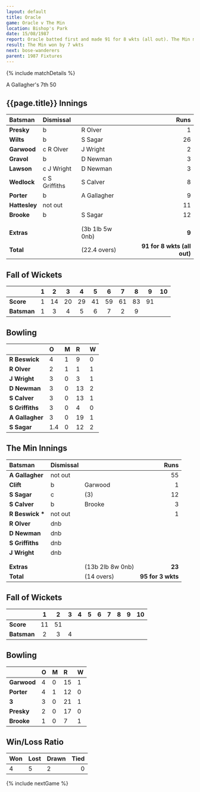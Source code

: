 ```yaml
---
layout: default
title: Oracle
game: Oracle v The Min
location: Bishop's Park
date: 15/08/1987
report: Oracle batted first and made 91 for 8 wkts (all out). The Min made 95 for 3 wkts
result: The Min won by 7 wkts
next: bose-wanderers
parent: 1987 Fixtures
---
```


{% include matchDetails %}

A Gallagher's 7th 50

## {{page.title}} Innings

| Batsman | Dismissal |  | Runs |
|:---|:---|---|---:|
| **Presky** | b | R Olver | 1 | 
| **Wilts** | b | S Sagar | 26 | 
| **Garwood** | c R Olver | J Wright | 2 | 
| **Gravol** | b | D Newman | 3 | 
| **Lawson** | c J Wright | D Newman | 3 | 
| **Wedlock** | c S Griffiths | S Calver | 8 |
| **Porter** | b | A Gallagher | 9 | 
| **Hattesley** | not out |  | 11 |
| **Brooke** | b | S Sagar | 12 | 
|  |  |  |  |
|  |  |  |  |
| **Extras** | | (3b 1lb 5w 0nb) | **9** | 
| **Total** | | (22.4 overs) | **91 for 8 wkts (all out)** | 

## Fall of Wickets

| | 1 | 2 | 3 | 4 | 5 | 6 | 7 | 8 | 9 | 10 |
|---|:---:|:---:|:---:|:---:|:---:|:---:|:---:|:---:|:---:|:---:|
| **Score** | 1 | 14 | 20 | 29 | 41 | 59 | 61 | 83 | 91 |  |
| **Batsman** | 1 | 3 | 4 | 5 | 6 | 7 | 2 | 9 |  |  |

## Bowling

| | O | M | R | W |
|---|:---|:---|:---|:---|
| **R Beswick** | 4 | 1 | 9 | 0 | 
| **R Olver** | 2 | 1 | 1 | 1 | 
| **J Wright** | 3 | 0 | 3 | 1 | 
| **D Newman** | 3 | 0 | 13 | 2 | 
| **S Calver** | 3 | 0 | 13 | 1 |
| **S Griffiths** | 3 | 0 | 4 | 0 |
| **A Gallagher** | 3 | 0 | 19 | 1 |
| **S Sagar** | 1.4 | 0 | 12 | 2 |

## The Min Innings

| Batsman | Dismissal |  | Runs |
|:---|:---|---|---:|
| **A Gallagher** | not out |   | 55 | 
| **Clift** | b | Garwood | 1 | 
| **S Sagar** | c | (3) | 12 | 
| **S Calver** | b | Brooke | 3 | 
| **R Beswick &#42;** | not out |  | 1 | 
| **R Olver** | dnb |  |  | 
| **D Newman** | dnb |  |  |
| **S Griffiths** | dnb |  |  | 
| **J Wright** | dnb |  |  | 
|  |  |  |  |
|  |  |  |  |
| **Extras** | | (13b 2lb 8w 0nb) | **23** | 
| **Total** | | (14 overs) | **95 for 3 wkts** | 

## Fall of Wickets

| | 1 | 2 | 3 | 4 | 5 | 6 | 7 | 8 | 9 | 10 |
|---|:---:|:---:|:---:|:---:|:---:|:---:|:---:|:---:|:---:|:---:|
| **Score** | 11 | 51 |  |  |  |  |  |  |  |  | 
| **Batsman** | 2 | 3 | 4 |  |  |  |  |  |  |  | 

## Bowling

| | O | M | R | W |
|---|:---|:---|:---|:---|
| **Garwood** | 4 | 0 | 15 | 1 | 
| **Porter** | 4 | 1 | 12 | 0 | 
| **3** | 3 | 0 | 21 | 1 | 
| **Presky** | 2 | 0 | 17 | 0 | 
| **Brooke** | 1 | 0 | 7 | 1 |

## Win/Loss Ratio

| Won | Lost | Drawn | Tied |
|:---|:---|:---|---:|
| 4 | 5 | 2 | 0 |

{% include nextGame %}